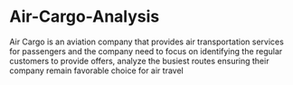 # Air-Cargo-Analysis
Air Cargo is an aviation company that provides air transportation services for passengers and the company need to focus on identifying the regular customers to provide offers, analyze the busiest routes ensuring their company remain favorable choice for air travel
